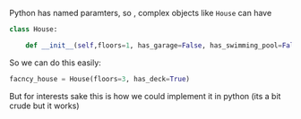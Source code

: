 Python has named paramters, so , complex objects like `House` can have
```python
class House:

    def __init__(self,floors=1, has_garage=False, has_swimming_pool=False, has_deck=False):
```
So we can do this easily: 
```python
facncy_house = House(floors=3, has_deck=True)
```

But for interests sake this is how we could implement it in python (its a bit crude but it works)